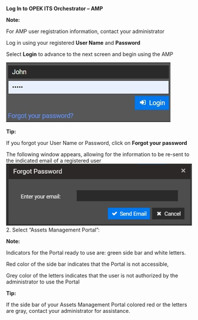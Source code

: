 

**Log In to OPEK ITS Orchestrator – AMP**

**Note:**

For AMP user registration information, contact your administrator

Log in using your registered **User Name** and **Password**

Select **Login** to advance to the next screen and begin using the AMP

![1a](https://github.com/EkaterinaPicone/ampManual/blob/master/images/1a%20%281%29.jpg?raw=true)

**Tip:**

If you forgot your User Name or Password, click on **Forgot your password**

The following window appears, allowing for the information to be re-sent to the indicated email of a registered user
![1b](https://github.com/EkaterinaPicone/ampManual/blob/master/images/1b%282%29.jpg?raw=true)
2. Select “Assets Management Portal”:


**Note:**

Indicators for the Portal ready to use are: green side bar and white letters.

Red color of the side bar indicates that the Portal is not accessible,

Grey color of the letters indicates that the user is not authorized by the administrator to use the Portal

**Tip:**

If the side bar of your Assets Management Portal colored red or the letters are gray, contact your administrator for assistance.


<!--stackedit_data:
eyJoaXN0b3J5IjpbNTMzMzM5MDE3LC0xODQwMjA3NTg2LDE3Nj
Y5OTU4MiwtMTU3NTUxMzUwOCwtMTU2NzQxMTc3N119
-->